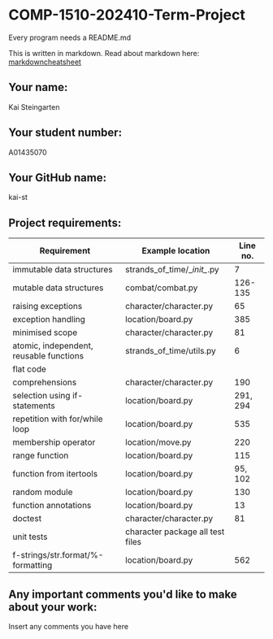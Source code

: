 # COMP-1510-202410-Term-Project

Every program needs a README.md

This is written in markdown. Read about markdown here: [markdowncheatsheet](https://www.markdownguide.org/cheat-sheet/)

## Your name:
Kai Steingarten

## Your student number:
A01435070

## Your GitHub name:
kai-st

## Project requirements:

| Requirement                             | Example location                 | Line no. |
|-----------------------------------------|----------------------------------|----------|
| immutable data structures               | strands_of_time/\__init\__.py    | 7        |
| mutable data structures                 | combat/combat.py                 | 126-135  |
| raising exceptions                      | character/character.py           | 65       |
| exception handling                      | location/board.py                | 385      |
| minimised scope                         | character/character.py           | 81       |
| atomic, independent, reusable functions | strands_of_time/utils.py         | 6        |
| flat code                               |                                  |          |
| comprehensions                          | character/character.py           | 190      |
| selection using if-statements           | location/board.py                | 291, 294 |
| repetition with for/while loop          | location/board.py                | 535      |
| membership operator                     | location/move.py                 | 220      |
| range function                          | location/board.py                | 115      |
| function from itertools                 | location/board.py                | 95, 102  |
| random module                           | location/board.py                | 130      |
| function annotations                    | location/board.py                | 13       |
| doctest                                 | character/character.py           | 81       |
| unit tests                              | character package all test files |          |
| f-strings/str.format/%-formatting       | location/board.py                | 562      |

## Any important comments you'd like to make about your work:
Insert any comments you have here
